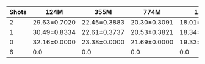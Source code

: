 |   Shots | 124M         | 355M         | 774M         | 1.5B         | 1.3B         | 2.7B         | 6B           |
|---------|--------------|--------------|--------------|--------------|--------------|--------------|--------------|
|       2 | 29.63±0.7020 | 22.45±0.3883 | 20.30±0.3091 | 18.01±0.1502 | 0.0          | 0.0          | 0.0          |
|       1 | 30.49±0.8334 | 22.61±0.3737 | 20.53±0.3821 | 18.34±0.1830 | 17.48±0.2981 | 15.50±0.2516 | 12.90±0.1922 |
|       0 | 32.16±0.0000 | 23.38±0.0000 | 21.69±0.0000 | 19.33±0.0000 | 18.53±0.0000 | 16.26±0.0000 | 13.73±0.0000 |
|       6 | 0.0          | 0.0          | 0.0          | 0.0          | 16.86±0.1867 | 14.78±0.1570 | 12.64±0.1691 |